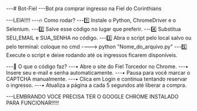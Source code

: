 ---# Bot-Fiel
---Bot pra comprar ingresso na Fiel do Corinthians


---LEIA!!!!
---🔥 Como rodar?
---1️⃣ Instale o Python, ChromeDriver e o Selenium.
---2️⃣ Salve esse código no lugar que preferir.
---4️⃣ Substitua SEU_EMAIL e SUA_SENHA no código.
---3️⃣ Abra o script pelo local salvo ou pelo terminal: coloque no cmd    ---->  python "Nome_do_arquivo.py"
---5️⃣ Execute o script e deixe rodando até os ingressos ficarem disponíveis.


---📌 O que o código faz?
---• Abre o site do Fiel Torcedor no Chrome.
---• Insere seu e-mail e senha automaticamente.
---• Pausa para você marcar o CAPTCHA manualmente.
---• Clica em Login e continua tentando reservar o ingresso.
---• Atualiza a página a cada 5 segundos até liberar a compra.



---LEMBRANDO VOCE PRECISA TER O GOOGLE CHROME INSTALADO PARA FUNCIONAR!!!!!
